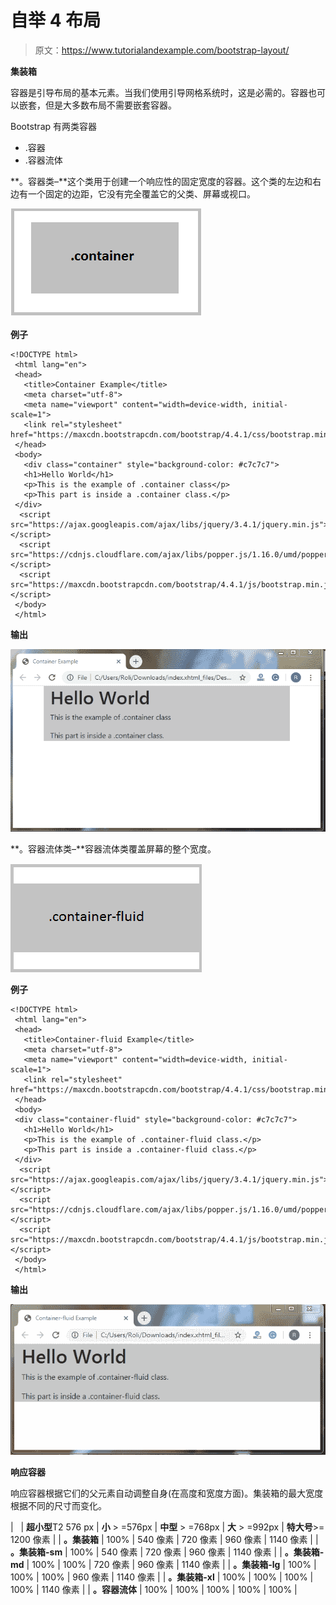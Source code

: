 # 自举 4 布局

> 原文：<https://www.tutorialandexample.com/bootstrap-layout/>

**集装箱**

容器是引导布局的基本元素。当我们使用引导网格系统时，这是必需的。容器也可以嵌套，但是大多数布局不需要嵌套容器。

Bootstrap 有两类容器

*   .容器
*   .容器流体

**。容器类–**这个类用于创建一个响应性的固定宽度的容器。这个类的左边和右边有一个固定的边距，它没有完全覆盖它的父类、屏幕或视口。

![Bootstrap 4 Layout](img/0180ec045d2d66c5724a4d24d78c42c8.png)

**例子**

```
<!DOCTYPE html>
 <html lang="en">
 <head>
   <title>Container Example</title>
   <meta charset="utf-8">
   <meta name="viewport" content="width=device-width, initial-scale=1">
   <link rel="stylesheet" href="https://maxcdn.bootstrapcdn.com/bootstrap/4.4.1/css/bootstrap.min.css"> 
 </head>
 <body>
   <div class="container" style="background-color: #c7c7c7">
   <h1>Hello World</h1>
   <p>This is the example of .container class</p>
   <p>This part is inside a .container class.</p>  
 </div>
  <script src="https://ajax.googleapis.com/ajax/libs/jquery/3.4.1/jquery.min.js"></script>
  <script src="https://cdnjs.cloudflare.com/ajax/libs/popper.js/1.16.0/umd/popper.min.js"></script>
  <script src="https://maxcdn.bootstrapcdn.com/bootstrap/4.4.1/js/bootstrap.min.js"></script>
 </body>
 </html> 
```

**输出**

![Bootstrap 4 Layout](img/a52cc48179fc0992c3d6315aeea94f1c.png)

**。容器流体类–**容器流体类覆盖屏幕的整个宽度。

![Bootstrap 4 Layout](img/1d682e0c724693abcdc637c35be62586.png)

**例子**

```
<!DOCTYPE html>
 <html lang="en">
 <head>
   <title>Container-fluid Example</title>
   <meta charset="utf-8">
   <meta name="viewport" content="width=device-width, initial-scale=1">
   <link rel="stylesheet" href="https://maxcdn.bootstrapcdn.com/bootstrap/4.4.1/css/bootstrap.min.css">
 </head> 
 <body>
 <div class="container-fluid" style="background-color: #c7c7c7">
   <h1>Hello World</h1>
   <p>This is the example of .container-fluid class.</p>
   <p>This part is inside a .container-fluid class.</p> 
 </div> 
  <script src="https://ajax.googleapis.com/ajax/libs/jquery/3.4.1/jquery.min.js"></script>
  <script src="https://cdnjs.cloudflare.com/ajax/libs/popper.js/1.16.0/umd/popper.min.js"></script>
  <script src="https://maxcdn.bootstrapcdn.com/bootstrap/4.4.1/js/bootstrap.min.js"></script>
 </body>
 </html> 
```

**输出**

![Bootstrap 4 Layout](img/61fafd8c51b2024186c751f96aeaeac7.png)

**响应容器**

响应容器根据它们的父元素自动调整自身(在高度和宽度方面)。集装箱的最大宽度根据不同的尺寸而变化。



|   | **超小型**T2 576 px | **小** > =576px | **中型** > =768px | **大** > =992px | **特大号**>= 1200 像素 |
| **。集装箱** | 100% | 540 像素 | 720 像素 | 960 像素 | 1140 像素 |
| **。集装箱-sm** | 100% | 540 像素 | 720 像素 | 960 像素 | 1140 像素 |
| **。集装箱-md** | 100% | 100% | 720 像素 | 960 像素 | 1140 像素 |
| **。集装箱-lg** | 100% | 100% | 100% | 960 像素 | 1140 像素 |
| **。集装箱-xl** | 100% | 100% | 100% | 100% | 1140 像素 |
| **。容器流体** | 100% | 100% | 100% | 100% | 100% |

